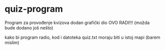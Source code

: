 # quiz-program
Program za provođenje kvizova
dodan grafički dio
OVO RADI!!!
(možda bude dodano još nešto)

kako bi program radio, kod i datoteka quiz.txt moraju biti u istoj mapi (barem mislim)
